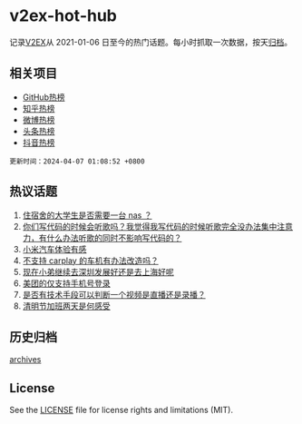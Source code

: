 # v2ex-hot-hub

 记录[V2EX](https://www.v2ex.com/)从 2021-01-06 日至今的热门话题。每小时抓取一次数据，按天[归档](archives)。
 
 ## 相关项目

- [GitHub热榜](https://github.com/lonnyzhang423/github-hot-hub)
- [知乎热榜](https://github.com/lonnyzhang423/zhihu-hot-hub)
- [微博热榜](https://github.com/lonnyzhang423/weibo-hot-hub)
- [头条热榜](https://github.com/lonnyzhang423/toutiao-hot-hub)
- [抖音热榜](https://github.com/lonnyzhang423/douyin-hot-hub)


 `更新时间：2024-04-07 01:08:52 +0800`

## 热议话题

1. [住宿舍的大学生是否需要一台 nas ？](https://www.v2ex.com/t/1030069)
1. [你们写代码的时候会听歌吗？我觉得我写代码的时候听歌完全没办法集中注意力，有什么办法听歌的同时不影响写代码的？](https://www.v2ex.com/t/1029943)
1. [小米汽车体验有感](https://www.v2ex.com/t/1030012)
1. [不支持 carplay 的车机有办法改造吗？](https://www.v2ex.com/t/1029959)
1. [现在小弟继续去深圳发展好还是去上海好呢](https://www.v2ex.com/t/1029968)
1. [美团的仅支持手机号登录](https://www.v2ex.com/t/1029996)
1. [是否有技术手段可以判断一个视频是直播还是录播？](https://www.v2ex.com/t/1029961)
1. [清明节加班两天是何感受](https://www.v2ex.com/t/1029956)

## 历史归档

[archives](archives)

## License

See the [LICENSE](LICENSE) file for license rights and limitations (MIT).
